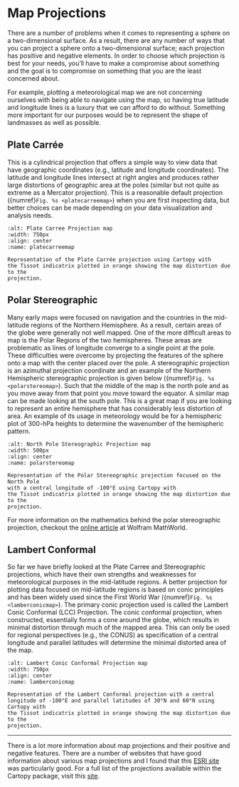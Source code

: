 # Map Projections

There are a number of problems when it comes to representing a sphere on a
two-dimensional surface. As a result, there are any number of ways that you
can project a sphere onto a two-dimensional surface; each projection has positive
and negative elements. In order to choose which projection is best for your needs,
you’ll have to make a compromise about something and the goal is to compromise
on something that you are the least concerned about.

For example, plotting a meteorological map we are not concerning ourselves with being
able to navigate using the map, so having true latitude and longitude lines is a
luxury that we can afford to do without. Something more important for our purposes
would be to represent the shape of landmasses as well as possible.

## Plate Carrée
This is a cylindrical projection that offers a simple way to view data
that have geographic coordinates (e.g., latitude and longitude coordinates). The
latitude and longitude lines intersect at right angles and produces rather large
distortions of geographic area at the poles (similar but not quite as extreme as
a Mercator projection). This is a reasonable default projection
({numref}`Fig. %s <platecarreemap>`) when you are first inspecting data, but better
choices can be made depending on your data visualization and analysis needs.

```{figure} ../../images/platecarre_map.png
:alt: Plate Carree Projection map
:width: 750px
:align: center
:name: platecarreemap

Representation of the Plate Carrée projection using Cartopy with
the Tissot indicatrix plotted in orange showing the map distortion due to the
projection.
```
## Polar Stereographic
Many early maps were focused on navigation and the countries in the mid-latitude
regions of the Northern Hemisphere. As a result, certain areas of the globe were
generally not well mapped. One of the more difficult areas to map is the Polar Regions
of the two hemispheres. These areas are problematic as lines of longitude converge to
a single point at the pole. These difficulties were overcome by projecting the
features of the sphere onto a map with the center placed over the pole. A
stereographic projection is an azimuthal projection coordinate and an example of the
Northern Hemispheric stereographic projection is given below
({numref}`Fig. %s <polarstereomap>`). Such that the middle of the map is the north pole
and as you move away from that point you move toward the equator. A similar map can be
made looking at the south pole. This is a great map if you are looking to represent an
entire hemisphere that has considerably less distortion of area. An example of its
usage in meteorology would be for a hemispheric plot of 300-hPa heights to determine
the wavenumber of the hemispheric pattern.

```{figure} ../../images/northpolarstereo_map.png
:alt: North Pole Stereographic Projection map
:width: 500px
:align: center
:name: polarstereomap

Representation of the Polar Stereographic projection focused on the North Pole
with a central longitude of -100°E using Cartopy with
the Tissot indicatrix plotted in orange showing the map distortion due to the
projection.
```

For more information on the mathematics behind the polar stereographic projection,
checkout the [online article](https://mathworld.wolfram.com/StereographicProjection.html)
at Wolfram MathWorld.

## Lambert Conformal
So far we have briefly looked at the Plate Carree and Stereographic projections,
which have their own strengths and weaknesses for meteorological purposes in the 
mid-latitude regions. A better projection for plotting data focused on mid-latitude
regions is based on conic principles and has been widely used since the First World
War ({numref}`Fig. %s <lamberconicmap>`). The primary conic projection used is called
the Lambert Conic Conformal (LCC) Projection. The conic conformal projection, when
constructed, essentially forms a cone around the globe, which results in minimal
distortion through much of the mapped area. This can only be used for regional
perspectives (e.g., the CONUS) as specification of a central longitude and parallel
latitudes will determine the minimal distorted area of the map.

```{figure} ../../images/lambertconformal_map.png
:alt: Lambert Conic Conformal Projection map
:width: 750px
:align: center
:name: lamberconicmap

Representation of the Lambert Conformal projection with a central
longitude of -100°E and parallel latitudes of 30°N and 60°N using Cartopy with
the Tissot indicatrix plotted in orange showing the map distortion due to the
projection.
```

---

There is a lot more information about map projections and their positive and negative
features. There are a number of websites that have good information about various
map projections and I found that this
[ESRI site](https://pro.arcgis.com/en/pro-app/latest/help/mapping/properties/plate-carree.htm)
was particularly good. For a full list of the projections available within the Cartopy
package, visit this [site](https://scitools.org.uk/cartopy/docs/latest/reference/projections.html).